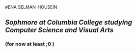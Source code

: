 #ENA SELMAN-HOUSEIN
## _Sophmore at Columbia College studying Computer Science and Visual Arts_
### (for now at least ;0 )
